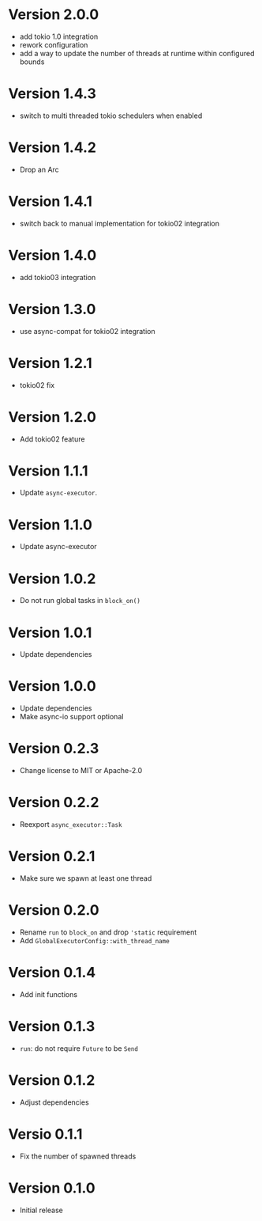 # Version 2.0.0

- add tokio 1.0 integration
- rework configuration
- add a way to update the number of threads at runtime within configured bounds

# Version 1.4.3

- switch to multi threaded tokio schedulers when enabled

# Version 1.4.2

- Drop an Arc

# Version 1.4.1

- switch back to manual implementation for tokio02 integration

# Version 1.4.0

- add tokio03 integration

# Version 1.3.0

- use async-compat for tokio02 integration

# Version 1.2.1

- tokio02 fix

# Version 1.2.0

- Add tokio02 feature

# Version 1.1.1

- Update `async-executor`.

# Version 1.1.0

- Update async-executor

# Version 1.0.2

- Do not run global tasks in `block_on()`

# Version 1.0.1

- Update dependencies

# Version 1.0.0

- Update dependencies
- Make async-io support optional

# Version 0.2.3

- Change license to MIT or Apache-2.0

# Version 0.2.2

- Reexport `async_executor::Task`

# Version 0.2.1

- Make sure we spawn at least one thread

# Version 0.2.0

- Rename `run` to `block_on` and drop `'static` requirement
- Add `GlobalExecutorConfig::with_thread_name`

# Version 0.1.4

- Add init functions

# Version 0.1.3

- `run`: do not require `Future` to be `Send`

# Version 0.1.2

- Adjust dependencies

# Versio 0.1.1

- Fix the number of spawned threads

# Version 0.1.0

- Initial release
